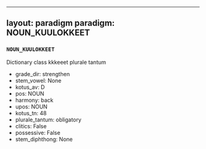 
---
layout: paradigm
paradigm: NOUN_KUULOKKEET
---
### ` NOUN_KUULOKKEET `

Dictionary class kkkeeet plurale tantum
* grade_dir: strengthen
* stem_vowel: None
* kotus_av: D
* pos: NOUN
* harmony: back
* upos: NOUN
* kotus_tn: 48
* plurale_tantum: obligatory
* clitics: False
* possessive: False
* stem_diphthong: None
